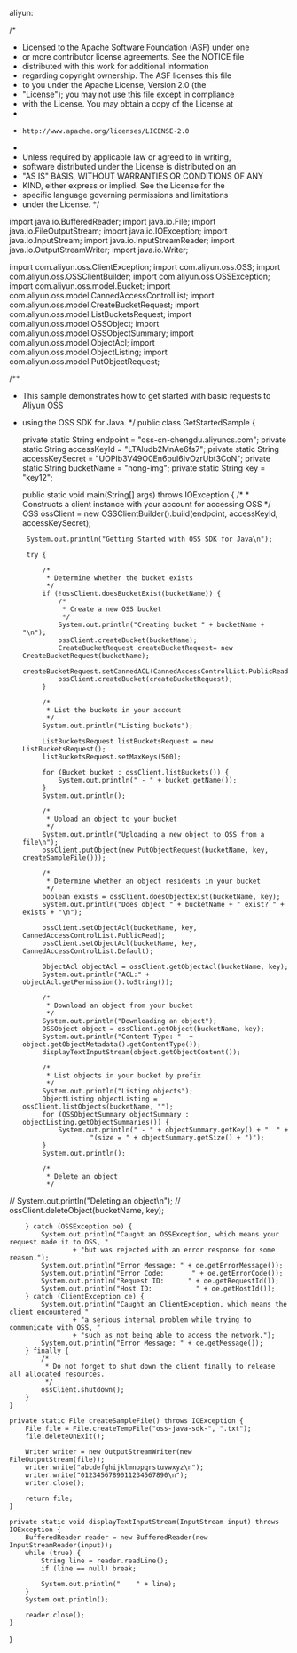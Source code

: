 aliyun:

/*
 * Licensed to the Apache Software Foundation (ASF) under one
 * or more contributor license agreements.  See the NOTICE file
 * distributed with this work for additional information
 * regarding copyright ownership.  The ASF licenses this file
 * to you under the Apache License, Version 2.0 (the
 * "License"); you may not use this file except in compliance
 * with the License.  You may obtain a copy of the License at
 *
 *     http://www.apache.org/licenses/LICENSE-2.0
 *
 * Unless required by applicable law or agreed to in writing,
 * software distributed under the License is distributed on an
 * "AS IS" BASIS, WITHOUT WARRANTIES OR CONDITIONS OF ANY
 * KIND, either express or implied.  See the License for the
 * specific language governing permissions and limitations
 * under the License.
 */

import java.io.BufferedReader;
import java.io.File;
import java.io.FileOutputStream;
import java.io.IOException;
import java.io.InputStream;
import java.io.InputStreamReader;
import java.io.OutputStreamWriter;
import java.io.Writer;

import com.aliyun.oss.ClientException;
import com.aliyun.oss.OSS;
import com.aliyun.oss.OSSClientBuilder;
import com.aliyun.oss.OSSException;
import com.aliyun.oss.model.Bucket;
import com.aliyun.oss.model.CannedAccessControlList;
import com.aliyun.oss.model.CreateBucketRequest;
import com.aliyun.oss.model.ListBucketsRequest;
import com.aliyun.oss.model.OSSObject;
import com.aliyun.oss.model.OSSObjectSummary;
import com.aliyun.oss.model.ObjectAcl;
import com.aliyun.oss.model.ObjectListing;
import com.aliyun.oss.model.PutObjectRequest;

/**
 * This sample demonstrates how to get started with basic requests to Aliyun OSS 
 * using the OSS SDK for Java.
 */
public class GetStartedSample {

    private static String endpoint = "oss-cn-chengdu.aliyuncs.com";
    private static String accessKeyId = "LTAIudb2MnAe6fs7";
    private static String accessKeySecret = "UOPIb3V49O0En6puI6IvOzrUbt3CoN";
    private static String bucketName = "hong-img";
    private static String key = "key12";

    public static void main(String[] args) throws IOException {
        /*
         * Constructs a client instance with your account for accessing OSS
         */
        OSS ossClient = new OSSClientBuilder().build(endpoint, accessKeyId, accessKeySecret);

        System.out.println("Getting Started with OSS SDK for Java\n");

        try {

            /*
             * Determine whether the bucket exists
             */
            if (!ossClient.doesBucketExist(bucketName)) {
                /*
                 * Create a new OSS bucket
                 */
                System.out.println("Creating bucket " + bucketName + "\n");
                ossClient.createBucket(bucketName);
                CreateBucketRequest createBucketRequest= new CreateBucketRequest(bucketName);
                createBucketRequest.setCannedACL(CannedAccessControlList.PublicRead);
                ossClient.createBucket(createBucketRequest);
            }

            /*
             * List the buckets in your account
             */
            System.out.println("Listing buckets");

            ListBucketsRequest listBucketsRequest = new ListBucketsRequest();
            listBucketsRequest.setMaxKeys(500);

            for (Bucket bucket : ossClient.listBuckets()) {
                System.out.println(" - " + bucket.getName());
            }
            System.out.println();

            /*
             * Upload an object to your bucket
             */
            System.out.println("Uploading a new object to OSS from a file\n");
            ossClient.putObject(new PutObjectRequest(bucketName, key, createSampleFile()));

            /*
             * Determine whether an object residents in your bucket
             */
            boolean exists = ossClient.doesObjectExist(bucketName, key);
            System.out.println("Does object " + bucketName + " exist? " + exists + "\n");

            ossClient.setObjectAcl(bucketName, key, CannedAccessControlList.PublicRead);
            ossClient.setObjectAcl(bucketName, key, CannedAccessControlList.Default);

            ObjectAcl objectAcl = ossClient.getObjectAcl(bucketName, key);
            System.out.println("ACL:" + objectAcl.getPermission().toString());

            /*
             * Download an object from your bucket
             */
            System.out.println("Downloading an object");
            OSSObject object = ossClient.getObject(bucketName, key);
            System.out.println("Content-Type: "  + object.getObjectMetadata().getContentType());
            displayTextInputStream(object.getObjectContent());

            /*
             * List objects in your bucket by prefix
             */
            System.out.println("Listing objects");
            ObjectListing objectListing = ossClient.listObjects(bucketName, "");
            for (OSSObjectSummary objectSummary : objectListing.getObjectSummaries()) {
                System.out.println(" - " + objectSummary.getKey() + "  " +
                        "(size = " + objectSummary.getSize() + ")");
            }
            System.out.println();

            /*
             * Delete an object
             */
//            System.out.println("Deleting an object\n");
//            ossClient.deleteObject(bucketName, key);

        } catch (OSSException oe) {
            System.out.println("Caught an OSSException, which means your request made it to OSS, "
                    + "but was rejected with an error response for some reason.");
            System.out.println("Error Message: " + oe.getErrorMessage());
            System.out.println("Error Code:       " + oe.getErrorCode());
            System.out.println("Request ID:      " + oe.getRequestId());
            System.out.println("Host ID:           " + oe.getHostId());
        } catch (ClientException ce) {
            System.out.println("Caught an ClientException, which means the client encountered "
                    + "a serious internal problem while trying to communicate with OSS, "
                    + "such as not being able to access the network.");
            System.out.println("Error Message: " + ce.getMessage());
        } finally {
            /*
             * Do not forget to shut down the client finally to release all allocated resources.
             */
            ossClient.shutdown();
        }
    }

    private static File createSampleFile() throws IOException {
        File file = File.createTempFile("oss-java-sdk-", ".txt");
        file.deleteOnExit();

        Writer writer = new OutputStreamWriter(new FileOutputStream(file));
        writer.write("abcdefghijklmnopqrstuvwxyz\n");
        writer.write("0123456789011234567890\n");
        writer.close();

        return file;
    }

    private static void displayTextInputStream(InputStream input) throws IOException {
        BufferedReader reader = new BufferedReader(new InputStreamReader(input));
        while (true) {
            String line = reader.readLine();
            if (line == null) break;

            System.out.println("    " + line);
        }
        System.out.println();

        reader.close();
    }

}
